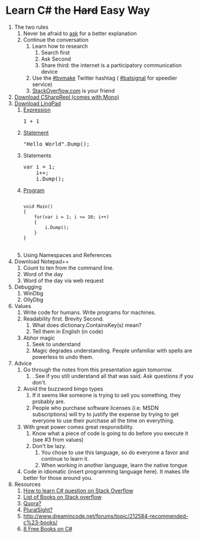 # Learn C# the ~~Hard~~ Easy Way
<ol>
    <li>The two rules
        <ol>
            <li>Never be afraid to <a href="http://twitter.com/#!/rstackhouse" target="_blank">ask</a> for a better explanation</li>
            <li>Continue the conversation
                <ol>
                    <li>Learn how to research
                        <ol>
                            <li>Search first</li>
                            <li>Ask Second</li>
                            <li>Share third: the internet is a participatory communication device</li>
                        </ol>
                    </li>
                    <li>Use the <a href="https://twitter.com/#!/search/%23bvmake">#bvmake</a> Twitter hashtag ( <a href="https://twitter.com/#!/search/%23batsignal" target="_blank">#batsignal</a> for speedier service)</li>
                    <li><a href="http://stackoverflow.com" target="_blank">StackOverflow.com</a> is your friend</li>
                </ol>
            </li>
        </ol>
    </li>
    <li><a href="../master/notes/starting-out.md" target="_blank">Download CSharpRepl (comes with Mono)</a></li>
    <li><a href="../master/notes/starting-out.md#linqpad" target="_blank">Download LinqPad</a>
        <ol>
            <li><a href="../master/notes/starting-out.md#expressive" target="_blank">Expression</a>
<pre>1 + 1</pre>
            </li>
            <li><a href="../master/notes/starting-out.md#statement" target="_blank">Statement</a>
<pre>"Hello World".Dump();</pre>
            </li>
            <li>Statements
<pre>var i = 1;
    i++;
    i.Dump();
</pre>
            </li>
            <li><a href="../master/notes/starting-out.md#program" target="_blank">Program</a>
<pre>
<code>
void Main()
{
    for(var i = 1; i &lt;= 10; i++)
	{
	    i.Dump();
    }
}
</code>
</pre>
            </li>
            <li> Using Namespaces and References </li>
        </ol>
    </li>
    <li>
    	Download Notepad++
	    <ol>
	        <li>Count to ten from the command line.</li>
            <li>Word of the day</li>
            <li>Word of the day via web request</li>
    	</ol>
    </li>
    <li>Debugging
        <ol>
            <li>WinDbg</li>
            <li>OllyDbg</li>
        </ol>
    </li>
    <li>Values
        <ol>
            <li>Write code for humans. Write programs for machines.</li>
            <li>Readability first. Brevity Second.
                <ol>
                    <li>What does dictionary.ContainsKey(s) mean?</li>
                    <li>Tell them in English (in code)</li>
                </ol>
            </li>
            <li>Abhor magic
                <ol>
                    <li>Seek to understand</li>
                    <li>Magic degrades understanding. People unfamiliar with spells are powerless to undo them.</li>
                </ol>
            </li>
        </ol>
    </li>
    <li>Advice
        <ol>
            <li>Go through the notes from this presentation again tomorrow.
                <ol>
                    <li>. See if you still understand all that was said. Ask questions if you don't.</li>
                </ol>
            </li>
            <li>Avoid the buzzword bingo types
                <ol>
                    <li>If it seems like someone is trying to sell you something, they probably are.</li>
                    <li>People who purchase software licenses (i.e. MSDN subscriptions) will try to justify the expense by trying to get everyone to use their purchase all the time on everything.</li>
                </ol>
            </li>
            <li>With great power comes great responsibility.
                <ol>
                    <li>Know what a piece of code is going to do before you execute it (see #3 from values)</li>
                    <li>Don't be lazy.
                        <ol>
                            <li>You chose to use this language, so do everyone a favor and continue to learn it.</li>
                            <li>When working in another language, learn the native tongue</li>
                        </ol>
                    </li>
                </ol>
            </li>
            <li>Code in idiomatic (insert programming language here). It makes life better for those around you.</li>
        </ol>
    </li>
    <li>Resources
        <ol>
            <li><a href="http://stackoverflow.com/questions/4362446/starting-to-learn-c-sharp" target="_blank">How to learn C# question on Stack Overflow</a></li>
            <li><a href="http://stackoverflow.com/questions/194812/list-of-freely-available-programming-books" target="_blank">List of Books on Stack overflow</a></li>
            <li><a href="http://www.quora.com/C-programming-language-2" target="_blank">Quora?</a></li>
            <li><a href="http://www.pluralsight-training.net/microsoft/Courses/TableOfContents?courseName=csharp-fundamentals" target="_blank">PluralSight?</a>
            <li><a href="http://www.dreamincode.net/forums/topic/212584-recommended-c%23-books/" target="_blank">http://www.dreamincode.net/forums/topic/212584-recommended-c%23-books/</a>
            <li><a href="http://www.readwriteweb.com/hack/2011/05/free-e-books-on-c.php" target="_blank">8 Free Books on C#</a>
        </ol>
    </li>
</ol>